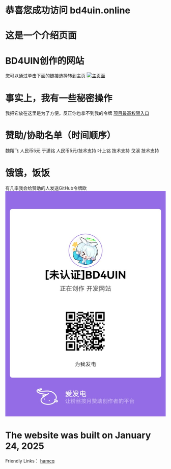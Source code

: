 # 恭喜您成功访问 bd4uin.online
# 这是一个介绍页面
# BD4UIN创作的网站
您可以通过单击下面的链接选择转到主页
[![主页面](https://img.shields.io/badge/访问-主页面-blue)](lib/MainPage.html)
# 事实上，我有一些秘密操作
我把它放在这里是为了方便。反正你也拿不到我的令牌
[项目最高权限入口](https://bd4uin.online/confidential/Query.html)
# 赞助/协助名单（时间顺序）
魏翔飞 人民币5元
于潇铭 人民币5元/技术支持
叶上铭 技术支持
戈溪 技术支持
# 饿饿，饭饭
有几率我会给赞助的人发送GitHub令牌欧
![饿饿饭饭](images/aifadian.jpg)
# The website was built on January 24, 2025
Friendly Links：
[hamcq](https://www.hamcq.cn/BD4UIN)
